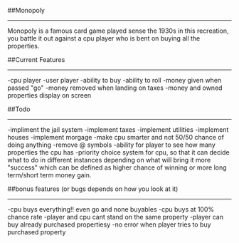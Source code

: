 ##Monopoly
______________________
Monopoly is a famous card game played sense the 1930s
in this recreation, you battle it out against a cpu player who 
is bent on buying all the properties.

##Current Features
______________________
-cpu player
-user player
-ability to buy
-ability to roll
-money given when passed "go"
-money removed when landing on taxes
-money and owned properties display on screen

##Todo
______________________
-impliment the jail system
-implement taxes
-implement utilities
-implement houses
-implement morgage
-make cpu smarter and not 50/50 chance of doing anything
-remove @ symbols
-ability for player to see how many properties the cpu has
-priority choice system for cpu, so that it can decide what to do in different instances depending on what will bring it more "success" which can be defined as higher chance of winning or more long term/short term money gain.

##bonus features (or bugs depends on how you look at it)
______________________
-cpu buys everything!!  even go and none buyables
-cpu buys at 100% chance rate
-player and cpu cant stand on the same property
-player can buy already purchased propertiesy
-no error when player tries to buy purchased property
